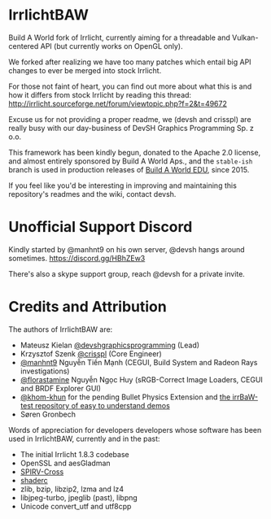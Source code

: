 # IrrlichtBAW

Build A World fork of Irrlicht, currently aiming for a threadable and Vulkan-centered API (but currently works on OpenGL only).

We forked after realizing we have too many patches which entail big API changes to ever be merged into stock Irrlicht.

For those not faint of heart, you can find out more about what this is and how it differs from stock Irrlicht by reading this thread:
http://irrlicht.sourceforge.net/forum/viewtopic.php?f=2&t=49672

Excuse us for not providing a proper readme, we (devsh and crisspl) are really busy with our day-business of DevSH Graphics Programming Sp. z o.o.

This framework has been kindly begun, donated to the Apache 2.0 license, and almost entirely sponsored by Build A World Aps., and the `stable-ish` branch is used in production releases of [Build A World EDU](https://edu.buildaworld.net/), since 2015.

If you feel like you'd be interesting in improving and maintaining this repository's readmes and the wiki, contact devsh.

# Unofficial Support Discord

Kindly started by @manhnt9 on his own server, @devsh hangs around sometimes.
https://discord.gg/HBhZEw3


There's also a skype support group, reach @devsh for a private invite.

# Credits and Attribution

The authors of IrrlichtBAW are:
- Mateusz Kielan [@devshgraphicsprogramming](https://github.com/devshgraphicsprogramming) (Lead)
- Krzysztof Szenk [@crisspl](https://github.com/Crisspl) (Core Engineer)
- [@manhnt9](https://github.com/manhnt9) Nguyễn Tiến Mạnh (CEGUI, Build System and Radeon Rays investigations)
- [@florastamine](https://github.com/florastamine) Nguyễn Ngọc Huy (sRGB-Correct Image Loaders, CEGUI and BRDF Explorer GUI)
- [@khom-khun](https://github.com/khom-khun) for the pending Bullet Physics Extension and [the irrBaW-test repository of easy to understand demos](https://github.com/khom-khun/irrBAW-test)
- Søren Gronbech 

Words of appreciation for developers developers whose software has been used in IrrlichtBAW, currently and in the past:
- The initial Irrlicht 1.8.3 codebase
- OpenSSL and aesGladman
- [SPIRV-Cross](https://github.com/KhronosGroup/SPIRV-Cross)  
- [shaderc](https://github.com/google/shaderc)
- zlib, bzip, libzip2, lzma and lz4
- libjpeg-turbo, jpeglib (past), libpng
- Unicode convert_utf and utf8cpp
